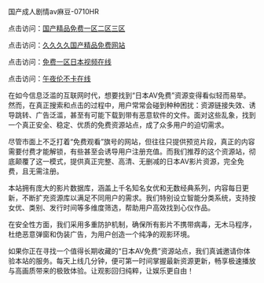 国产成人剧情av麻豆-0710HR

点击访问：<a href="https://heiliaozj3tjd.pages.dev">国产精品免费一区二区三区</a>

点击访问：<a href="https://heiliaoga6s9v.pages.dev">久久久久国产精品免费网站</a>

点击访问：<a href="https://heiliaowzu4ur.pages.dev">免费一区日本视频在线</a>

点击访问：<a href="https://heiliaozj3tjd.pages.dev">午夜伦不卡在线</a>


在如今信息泛滥的互联网时代，想要找到“日本AV免费”资源变得看似轻而易举。然而，在真正搜索和点击的过程中，用户常常会碰到种种困扰：资源链接失效、诱导跳转、广告泛滥，甚至有可能下载到带有恶意软件的文件。面对这些乱象，找到一个真正安全、稳定、优质的免费资源站点，成了众多用户的迫切需求。

尽管市面上不乏打着“免费观看”旗号的网站，但往往只提供预览片段，真正的内容需要付费才能解锁，有些甚至会诱导用户注册充值。而我们推荐的这个资源站，彻底颠覆了这一模式，提供真正完整、高清、无删减的日本AV影片资源，完全免费，且无需注册。

本站拥有庞大的影片数据库，涵盖上千名知名女优和无数经典系列，内容每日更新，不断扩充资源库以满足不同用户的需求。我们特别设立智能分类系统，支持按女优、类别、发行时间等多维度筛选，帮助用户高效找到心仪作品。

在安全性方面，我们采用多重防护机制，确保所有影片不携带病毒，无木马程序，杜绝恶意弹窗和伪装广告，为用户创造一个纯净的观影环境。

如果你正在寻找一个值得长期收藏的“日本AV免费”资源站点，我们真诚邀请你体验本站的服务。每天上线几分钟，便可第一时间掌握最新资源更新，畅享极速播放与高画质带来的极致体验。让观影回归纯粹，让娱乐更自由！

<span style="display:none;">[Canonical link]( https://github.com/nln20250710/riben252 ）</span>
